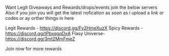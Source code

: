 Want Legit Giveaways and Rewards/drops/events join the below servers 
Also if you join you will get the latest nofication as soon as i upload a link or codes or ay orther things in here 

Legit Rewards -  https://discord.gg/Fy2HmeXuzX
Spicy Rewards -  https://discord.gg/tPbxqgqDxA
Flasy Universe-  https://discord.gg/3mt2MmFmeZ



Join now for more rewards 
